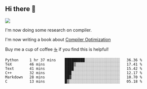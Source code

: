 


<!--
**liusy58/liusy58** is a ✨ _special_ ✨ repository because its `README.md` (this file) appears on your GitHub profile.

Here are some ideas to get you started:

- 🔭 I’m currently working on ...
- 🌱 I’m currently learning ...
- 👯 I’m looking to collaborate on ...
- 🤔 I’m looking for help with ...
- 💬 Ask me about ...
- 📫 How to reach me: ...
- 😄 Pronouns: ...
- ⚡ Fun fact: ...
-->
<!--
![](https://komarev.com/ghpvc/?username=liusy58&color=brightgreen&label=PROFILE+VIEWS)




- 🔭 I’m currently working on my .
- 📫 How to reach me:plz contact me by [email](liusy58@,ail2.sysu.edu.cn) or WeChat(LIUSIYU_58)
- 🏫 I'm an undergraduate in Sun-Yat-sen University majoring in the computer science. Expected to graduate in Spring 2021.
- 👯 I'm now interested in System such as OS, Compiler and Database. 
- 🤔 I’m looking for help with Database System.
-->

## Hi there 👋
![](https://komarev.com/ghpvc/?username=liusy58&color=brightgreen&label=PROFILE+VIEWS)



I'm now doing some research on compiler.

I'm now writing a book about [Compiler Optimization](https://github.com/liusy58/CompilerNotes) 

Buy me a cup of coffee [☕️](https://user-images.githubusercontent.com/45984215/202376581-4837a283-4812-4063-82bc-cc9c3101d3a5.jpg) if you find this is helpful!


 <!--START_SECTION:waka-->

```text
Python     1 hr 37 mins    █████████░░░░░░░░░░░░░░░░   36.36 %
TeX        46 mins         ████▒░░░░░░░░░░░░░░░░░░░░   17.41 %
Text       41 mins         ████░░░░░░░░░░░░░░░░░░░░░   15.42 %
C++        32 mins         ███░░░░░░░░░░░░░░░░░░░░░░   12.17 %
Markdown   28 mins         ██▓░░░░░░░░░░░░░░░░░░░░░░   10.70 %
C          13 mins         █▒░░░░░░░░░░░░░░░░░░░░░░░   05.18 %
```

<!--END_SECTION:waka-->
